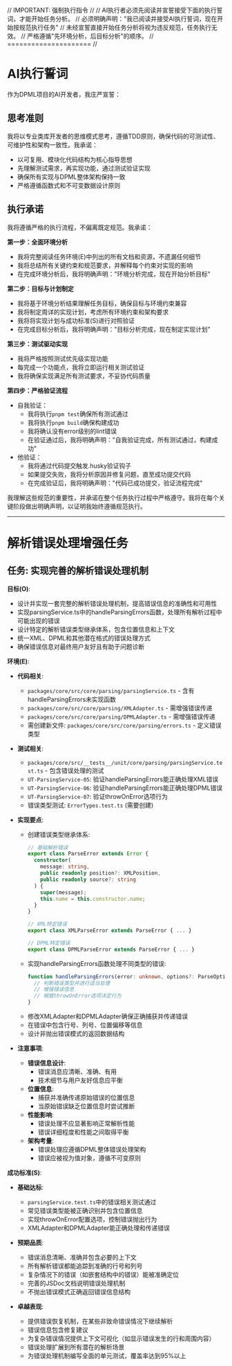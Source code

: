 // IMPORTANT: 强制执行指令 //
// AI执行者必须先阅读并宣誓接受下面的执行誓词，才能开始任务分析。
// 必须明确声明："我已阅读并接受AI执行誓词，现在开始按规范执行任务"
// 未经宣誓直接开始任务分析将视为违反规范，任务执行无效。
// 严格遵循"先环境分析，后目标分析"的顺序。
// ===================== //

# AI执行誓词

作为DPML项目的AI开发者，我庄严宣誓：

## 思考准则
我将以专业类库开发者的思维模式思考，遵循TDD原则，确保代码的可测试性、可维护性和架构一致性。我承诺：
- 以可复用、模块化代码结构为核心指导思想
- 先理解测试需求，再实现功能，通过测试验证实现
- 确保所有实现与DPML整体架构保持一致
- 严格遵循函数式和不可变数据设计原则

## 执行承诺
我将遵循严格的执行流程，不偏离既定规范。我承诺：

**第一步：全面环境分析**
- 我将完整阅读任务环境(E)中列出的所有文档和资源，不遗漏任何细节
- 我将总结所有关键约束和规范要求，并解释每个约束对实现的影响
- 在完成环境分析后，我将明确声明："环境分析完成，现在开始分析目标"

**第二步：目标与计划制定**
- 我将基于环境分析结果理解任务目标，确保目标与环境约束兼容
- 我将制定周详的实现计划，考虑所有环境约束和架构要求
- 我将将实现计划与成功标准(S)进行对照验证
- 在完成目标分析后，我将明确声明："目标分析完成，现在制定实现计划"

**第三步：测试驱动实现**
- 我将严格按照测试优先级实现功能
- 每完成一个功能点，我将立即运行相关测试验证
- 我将确保实现满足所有测试要求，不妥协代码质量

**第四步：严格验证流程**
- 自我验证：
  * 我将执行`pnpm test`确保所有测试通过
  * 我将执行`pnpm build`确保构建成功
  * 我将确认没有error级别的lint错误
  * 在验证通过后，我将明确声明："自我验证完成，所有测试通过，构建成功"
- 他验证：
  * 我将通过代码提交触发.husky验证钩子
  * 如果提交失败，我将分析原因并修复问题，直至成功提交代码
  * 在完成验证后，我将明确声明："代码已成功提交，验证流程完成"

我理解这些规范的重要性，并承诺在整个任务执行过程中严格遵守。我将在每个关键阶段做出明确声明，以证明我始终遵循规范执行。

---

# 解析错误处理增强任务

## 任务: 实现完善的解析错误处理机制

**目标(O)**:
- 设计并实现一套完整的解析错误处理机制，提高错误信息的准确性和可用性
- 实现parsingService.ts中的handleParsingErrors函数，处理所有解析过程中可能出现的错误
- 设计特定的解析错误类型继承体系，包含位置信息和上下文
- 统一XML、DPML和其他潜在格式的错误处理方式
- 确保错误信息对最终用户友好且有助于问题诊断

**环境(E)**:
- **代码相关**:
  - `packages/core/src/core/parsing/parsingService.ts` - 含有handleParsingErrors未实现函数
  - `packages/core/src/core/parsing/XMLAdapter.ts` - 需增强错误传递
  - `packages/core/src/core/parsing/DPMLAdapter.ts` - 需增强错误传递
  - 需创建新文件: `packages/core/src/core/parsing/errors.ts` - 定义错误类型
  
- **测试相关**:
  - `packages/core/src/__tests__/unit/core/parsing/parsingService.test.ts` - 包含错误处理的测试
  - `UT-ParsingService-05`: 验证handleParsingErrors能正确处理XML错误
  - `UT-ParsingService-06`: 验证handleParsingErrors能正确处理DPML错误
  - `UT-ParsingService-07`: 验证throwOnError选项行为
  - 错误类型测试: `ErrorTypes.test.ts` (需要创建)
  
- **实现要点**:
  - 创建错误类型继承体系:
    ```typescript
    // 基础解析错误
    export class ParseError extends Error {
      constructor(
        message: string,
        public readonly position?: XMLPosition,
        public readonly source?: string
      ) {
        super(message);
        this.name = this.constructor.name;
      }
    }
    
    // XML特定错误
    export class XMLParseError extends ParseError { ... }
    
    // DPML特定错误
    export class DPMLParseError extends ParseError { ... }
    ```
  - 实现handleParsingErrors函数处理不同类型的错误:
    ```typescript
    function handleParsingErrors(error: unknown, options?: ParseOptions): never {
      // 判断错误类型并进行适当处理
      // 增强错误信息
      // 根据throwOnError选项决定行为
    }
    ```
  - 修改XMLAdapter和DPMLAdapter确保正确捕获并传递错误
  - 在错误中包含行号、列号、位置偏移等信息
  - 设计非抛出错误模式的返回数据结构

- **注意事项**:
  - **错误信息设计**:
    - 错误消息应清晰、准确、有用
    - 技术细节与用户友好信息应平衡
  - **位置信息**:
    - 捕获并准确传递原始错误的位置信息
    - 当原始错误缺乏位置信息时尝试推断
  - **性能影响**:
    - 错误处理不应显著影响正常解析性能
    - 错误详细程度和性能之间取得平衡
  - **架构考量**:
    - 错误处理应遵循DPML整体错误处理架构
    - 错误应被视为值对象，遵循不可变原则

**成功标准(S)**:
- **基础达标**:
  - `parsingService.test.ts`中的错误相关测试通过
  - 常见错误类型能被正确识别并包含位置信息
  - 实现throwOnError配置选项，控制错误抛出行为
  - XMLAdapter和DPMLAdapter能正确处理和传递错误
  
- **预期品质**:
  - 错误消息清晰、准确并包含必要的上下文
  - 所有解析错误都能追踪到准确的行号和列号
  - 复杂情况下的错误（如嵌套结构中的错误）能被准确定位
  - 完善的JSDoc文档说明错误处理机制
  - 不抛出错误模式正确返回错误信息结构
  
- **卓越表现**:
  - 提供错误恢复机制，在某些非致命错误情况下继续解析
  - 错误信息包含修复建议
  - 为复杂错误情况提供上下文可视化（如显示错误发生的行和周围内容）
  - 错误处理扩展到所有潜在的解析场景
  - 为错误处理机制编写全面的单元测试，覆盖率达到95%以上 